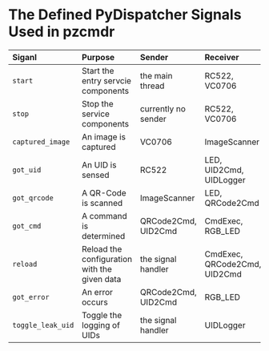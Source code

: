 The Defined PyDispatcher Signals Used in pzcmdr
===============================================

| Siganl | Purpose | Sender | Receiver |
|:-------|:--------|:-------|:---------|
|`start`| Start the entry servcie components | the main thread | RC522, VC0706 |
|`stop`| Stop the service components | currently no sender | RC522, VC0706 |
|`captured_image`| An image is captured | VC0706 | ImageScanner |
|`got_uid`| An UID is sensed | RC522 | LED, UID2Cmd, UIDLogger |
|`got_qrcode`| A QR-Code is scanned | ImageScanner | LED, QRCode2Cmd  |
|`got_cmd`| A command is determined | QRCode2Cmd, UID2Cmd | CmdExec, RGB_LED |
|`reload`| Reload the configuration with the given data | the signal handler | CmdExec, QRCode2Cmd, UID2Cmd |
|`got_error`| An error occurs | QRCode2Cmd, UID2Cmd | RGB_LED |
|`toggle_leak_uid`| Toggle the logging of UIDs | the signal handler | UIDLogger |
